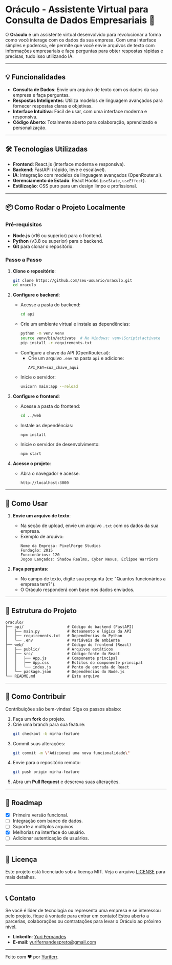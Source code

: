 # Oráculo - Assistente Virtual para Consulta de Dados Empresariais 🚀

O **Oráculo** é um assistente virtual desenvolvido para revolucionar a forma como você interage com os dados da sua empresa. Com uma interface simples e poderosa, ele permite que você envie arquivos de texto com informações empresariais e faça perguntas para obter respostas rápidas e precisas, tudo isso utilizando IA.

---

## 💡 Funcionalidades

- **Consulta de Dados**: Envie um arquivo de texto com os dados da sua empresa e faça perguntas.
- **Respostas Inteligentes**: Utiliza modelos de linguagem avançados para fornecer respostas claras e objetivas.
- **Interface Intuitiva**: Fácil de usar, com uma interface moderna e responsiva.
- **Código Aberto**: Totalmente aberto para colaboração, aprendizado e personalização.

---

## 🛠️ Tecnologias Utilizadas

- **Frontend**: React.js (interface moderna e responsiva).
- **Backend**: FastAPI (rápido, leve e escalável).
- **IA**: Integração com modelos de linguagem avançados (OpenRouter.ai).
- **Gerenciamento de Estado**: React Hooks (`useState`, `useEffect`).
- **Estilização**: CSS puro para um design limpo e profissional.

---

## 📦 Como Rodar o Projeto Localmente

### Pré-requisitos

- **Node.js** (v16 ou superior) para o frontend.
- **Python** (v3.8 ou superior) para o backend.
- **Git** para clonar o repositório.

### Passo a Passo

1. **Clone o repositório**:
   ```bash
   git clone https://github.com/seu-usuario/oraculo.git
   cd oraculo
   ```

2. **Configure o backend**:
   - Acesse a pasta do backend:
     ```bash
     cd api
     ```
   - Crie um ambiente virtual e instale as dependências:
     ```bash
     python -m venv venv
     source venv/bin/activate  # No Windows: venv\Scripts\activate
     pip install -r requirements.txt
     ```
   - Configure a chave da API (OpenRouter.ai):
     - Crie um arquivo `.env` na pasta `api` e adicione:
       ```plaintext
       API_KEY=sua_chave_aqui
       ```
   - Inicie o servidor:
     ```bash
     uvicorn main:app --reload
     ```

3. **Configure o frontend**:
   - Acesse a pasta do frontend:
     ```bash
     cd ../web
     ```
   - Instale as dependências:
     ```bash
     npm install
     ```
   - Inicie o servidor de desenvolvimento:
     ```bash
     npm start
     ```

4. **Acesse o projeto**:
   - Abra o navegador e acesse:
     ```
     http://localhost:3000
     ```

---

## 🚀 Como Usar

1. **Envie um arquivo de texto**:
   - Na seção de upload, envie um arquivo `.txt` com os dados da sua empresa.
   - Exemplo de arquivo:
     ```plaintext
     Nome da Empresa: PixelForge Studios
     Fundação: 2015
     Funcionários: 120
     Jogos Lançados: Shadow Realms, Cyber Nexus, Eclipse Warriors
     ```

2. **Faça perguntas**:
   - No campo de texto, digite sua pergunta (ex: \"Quantos funcionários a empresa tem?\").
   - O Oráculo responderá com base nos dados enviados.

---

## 📂 Estrutura do Projeto

```
oraculo/
├── api/                   # Código do backend (FastAPI)
│   ├── main.py            # Roteamento e lógica da API
│   ├── requirements.txt   # Dependências do Python
│   └── .env               # Variáveis de ambiente
├── web/                   # Código do frontend (React)
│   ├── public/            # Arquivos estáticos
│   ├── src/               # Código-fonte do React
│   │   ├── App.js         # Componente principal
│   │   ├── App.css        # Estilos do componente principal
│   │   └── index.js       # Ponto de entrada do React
│   └── package.json       # Dependências do Node.js
└── README.md              # Este arquivo
```

---

## 🤝 Como Contribuir

Contribuições são bem-vindas! Siga os passos abaixo:

1. Faça um **fork** do projeto.
2. Crie uma branch para sua feature:
   ```bash
   git checkout -b minha-feature
   ```
3. Commit suas alterações:
   ```bash
   git commit -m \"Adicionei uma nova funcionalidade\"
   ```
4. Envie para o repositório remoto:
   ```bash
   git push origin minha-feature
   ```
5. Abra um **Pull Request** e descreva suas alterações.

---

## 📌 Roadmap

- [x] Primeira versão funcional.
- [ ] Integração com banco de dados.
- [ ] Suporte a múltiplos arquivos.
- [x] Melhorias na interface do usuário.
- [ ] Adicionar autenticação de usuários.

---

## 📄 Licença

Este projeto está licenciado sob a licença MIT. Veja o arquivo [LICENSE](LICENSE) para mais detalhes.

---

## 📞 Contato

Se você é líder de tecnologia ou representa uma empresa e se interessou pelo projeto, fique à vontade para entrar em contato! Estou aberto a parcerias, colaborações ou contratações para levar o Oráculo ao próximo nível.

- **LinkedIn**: [Yuri Fernandes](https://www.linkedin.com/in/yuriferr)
- **E-mail**: yurifernandespreto@gmail.com

---

Feito com ❤️ por [Yuriferr](https://github.com/Yuriferr).  
